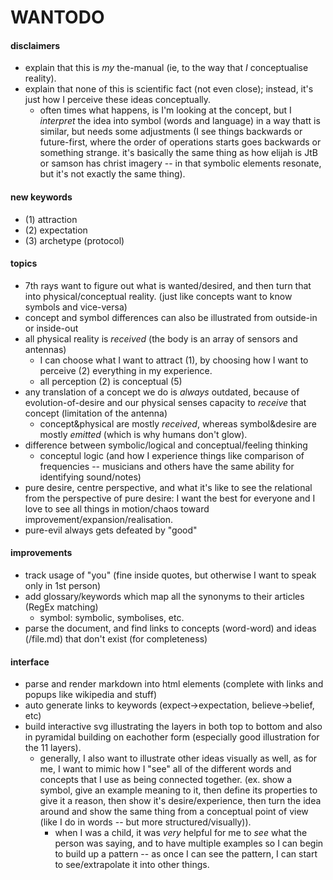 # WANTODO

#### disclaimers
- explain that this is *my* the-manual (ie, to the way that *I* conceptualise reality).
- explain that none of this is scientific fact (not even close); instead, it's just how I perceive these ideas conceptually.
  - often times what happens, is I'm looking at the concept, but I *interpret* the idea into symbol (words and language) in a way thatt is similar, but needs some adjustments (I see things backwards or future-first, where the order of operations starts goes backwards or something strange. it's basically the same thing as how elijah is JtB or samson has christ imagery -- in that symbolic elements resonate, but it's not exactly the same thing).

#### new keywords
- (1) attraction
- (2) expectation
- (3) archetype (protocol)

#### topics
- 7th rays want to figure out what is wanted/desired, and then turn that into physical/conceptual reality. (just like concepts want to know symbols and vice-versa)
- concept and symbol differences can also be illustrated from outside-in or inside-out
- all physical reality is *received* (the body is an array of sensors and antennas)
  - I can choose what I want to attract (1), by choosing how I want to perceive (2) everything in my experience.
  - all perception (2) is conceptual (5)
- any translation of a concept we do is *always* outdated, because of evolution-of-desire and our physical senses capacity to *receive* that concept (limitation of the antenna)
  - concept&physical are mostly *received*, whereas symbol&desire are mostly *emitted* (which is why humans don't glow).
- difference between symbolic/logical and conceptual/feeling thinking
  - conceptul logic (and how I experience things like comparison of frequencies -- musicians and others have the same ability for identifying sound/notes)
- pure desire, centre perspective, and what it's like to see the relational from the perspective of pure desire: I want the best for everyone and I love to see all things in motion/chaos toward improvement/expansion/realisation.
- pure-evil always gets defeated by "good"

#### improvements
- track usage of "you" (fine inside quotes, but otherwise I want to speak only in 1st person)
- add glossary/keywords which map all the synonyms to their articles (RegEx matching)
  - symbol: symbolic, symbolises, etc.
- parse the document, and find links to concepts (word-word) and ideas (/file.md) that don't exist (for completeness)

#### interface
- parse and render markdown into html elements (complete with links and popups like wikipedia and stuff)
- auto generate links to keywords (expect->expectation, believe->belief, etc)
- build interactive svg illustrating the layers in both top to bottom and also in pyramidal building on eachother form (especially good illustration for the 11 layers).
  - generally, I also want to illustrate other ideas visually as well, as for me, I want to mimic how I "see" all of the different words and concepts that I use as being connected together. (ex. show a symbol, give an example meaning to it, then define its properties to give it a reason, then show it's desire/experience, then turn the idea around and show the same thing from a conceptual point of view (like I do in words -- but more structured/visually)).
    - when I was a child, it was *very* helpful for me to *see* what the person was saying, and to have multiple examples so I can begin to build up a pattern -- as once I can see the pattern, I can start to see/extrapolate it into other things.
